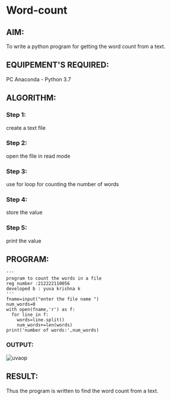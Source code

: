 # Word-count
## AIM:
To write a python program for getting the word count from a text.
## EQUIPEMENT'S REQUIRED: 
PC
Anaconda - Python 3.7
## ALGORITHM: 
### Step 1:
create a text file
### Step 2: 
open the file in read mode
### Step 3: 
use for loop for counting the number of words
### Step 4:  
store the value
### Step 5: 
print the value

## PROGRAM:
```
'''
program to count the words in a file
reg number :212222110056
developed b : yuva krishna k
'''
fname=input("enter the file name ")
num_words=0
with open(fname,'r') as f:
  for line in f:
    words=line.split()
    num_words+=len(words)
print('number of words:',num_words)
```

### OUTPUT:
![uvaop](https://github.com/Yuvakrishna0/Word-count/assets/117915037/a81d95ed-111e-4e01-8b86-16c54deffb8e)




## RESULT:
Thus the program is written to find the word count from a text.

